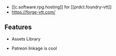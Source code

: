 
- [[c.software.rpg.hosting]] for [[prdct.foundry-vtt]]
- https://forge-vtt.com/

## Features

- Assets Library

- Patreon linkage is cool